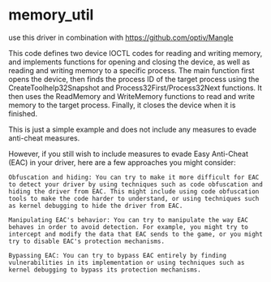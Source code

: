 # memory_util

use this driver in combination with https://github.com/optiv/Mangle

This code defines two device IOCTL codes for reading and writing memory, and implements functions for opening and closing the device, as well as reading and writing memory to a specific process. The main function first opens the device, then finds the process ID of the target process using the CreateToolhelp32Snapshot and Process32First/Process32Next functions. It then uses the ReadMemory and WriteMemory functions to read and write memory to the target process. Finally, it closes the device when it is finished.

This is just a simple example and does not include any measures to evade anti-cheat measures.


However, if you still wish to include measures to evade Easy Anti-Cheat (EAC) in your driver, here are a few approaches you might consider:

    Obfuscation and hiding: You can try to make it more difficult for EAC to detect your driver by using techniques such as code obfuscation and hiding the driver from EAC. This might include using code obfuscation tools to make the code harder to understand, or using techniques such as kernel debugging to hide the driver from EAC.

    Manipulating EAC's behavior: You can try to manipulate the way EAC behaves in order to avoid detection. For example, you might try to intercept and modify the data that EAC sends to the game, or you might try to disable EAC's protection mechanisms.

    Bypassing EAC: You can try to bypass EAC entirely by finding vulnerabilities in its implementation or using techniques such as kernel debugging to bypass its protection mechanisms.


